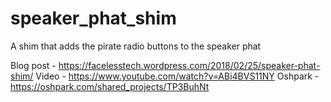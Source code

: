 # speaker_phat_shim
A shim that adds the pirate radio buttons to the speaker phat

Blog post - https://facelesstech.wordpress.com/2018/02/25/speaker-phat-shim/
Video - https://www.youtube.com/watch?v=ABi4BVS11NY
Oshpark - https://oshpark.com/shared_projects/TP3BuhNt
